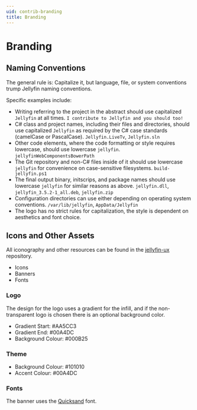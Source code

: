```yaml
---
uid: contrib-branding
title: Branding
---
```


# Branding

## Naming Conventions

The general rule is: Capitalize it, but language, file, or system conventions trump Jellyfin naming conventions.

Specific examples include:

* Writing referring to the project in the abstract should use capitalized `Jellyfin` at all times. `I contribute to Jellyfin and you should too!`
* C# class and project names, including their files and directories, should use capitalized `Jellyfin` as required by the C# case standards (camelCase or PascalCase). `Jellyfin.LiveTv`, `Jellyfin.sln`
* Other code elements, where the code formatting or style requires lowercase, should use lowercase `jellyfin`. `jellyfinWebComponentsBowerPath`
* The Git repository and non-C# files inside of it should use lowercase `jellyfin` for convenience on case-sensitive filesystems. `build-jellyfin.ps1`
* The final output binary, initscrips, and package names should use lowercase `jellyfin` for similar reasons as above. `jellyfin.dll`, `jellyfin_3.5.2-1_all.deb`, `jellyfin.zip`
* Configuration directories can use either depending on operating system conventions. `/var/lib/jellyfin`, `AppData/Jellyfin`
* The logo has no strict rules for capitalization, the style is dependent on aesthetics and font choice.

## Icons and Other Assets

All iconography and other resources can be found in the [jellyfin-ux](https://github.com/jellyfin/jellyfin-ux) repository.

* Icons
* Banners
* Fonts

### Logo

The design for the logo uses a gradient for the infill, and if the non-transparent logo is chosen there is an optional background color.

* Gradient Start: #AA5CC3
* Gradient End: #00A4DC
* Background Colour: #000B25

### Theme

* Background Colour: #101010
* Accent Colour: #00A4DC

### Fonts

The banner uses the [Quicksand](https://fonts.google.com/specimen/Quicksand) font.
